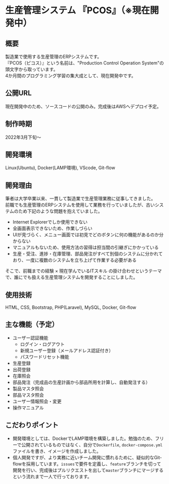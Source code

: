 # 生産管理システム 『PCOS』（※現在開発中）

## 概要
製造業で使用する生産管理のERPシステムです。  
『PCOS（ピコス）』という名前は、"Production Control Operation System"の頭文字から取っています。  
4か月間のプログラミング学習の集大成として、現在開発中です。

## 公開URL
現在開発中のため、ソースコードの公開のみ。完成後はAWSへデプロイ予定。

## 制作時期
2022年3月下旬～

## 開発環境
Linux(Ubuntu), Docker(LAMP環境), VScode, Git-flow

## 開発理由
筆者は大学卒業以来、一貫して製造業で生産管理業務に従事してきました。  
前職でも生産管理のERPシステムを使用して業務を行っていましたが、古いシステムのため下記のような問題を抱えていました。

- Internet Explorerでしか使用できない
- 全画面表示できないため、作業しづらい
- UIが見づらく、メニュー画面では初見でどのボタンに何の機能があるのか分からない
- マニュアルもないため、使用方法の習得は担当間の引継ぎにかかっている
- 生産・受注、進捗・在庫管理、部品発注がすべて別個のシステムに分かれており、一度に複数のシステムを立ち上げて作業する必要がある

そこで、前職までの経験 × 現在学んでいるITスキル の掛け合わせというテーマで、誰にでも扱える生産管理システムを開発することにしました。

## 使用技術
HTML, CSS, Bootstrap, PHP(Laravel), MySQL, Docker, Git-flow

## 主な機能（予定）
- ユーザー認証機能
    - ログイン・ログアウト
    - 新規ユーザー登録（メールアドレス認証付き）
    - パスワードリセット機能
- 生産登録
- 出荷登録
- 在庫照会
- 部品発注（完成品の生産計画から部品所用を計算し、自動発注する）
- 製品マスタ照会
- 部品マスタ照会
- ユーザー情報照会・変更
- 操作マニュアル

## こだわりポイント
- 開発環境としては、DockerでLAMP環境を構築しました。勉強のため、フリーで公開されているものではなく、自分で`Dockerfile`, `docker-compose.yml`ファイルを書き、イメージを作成しました。
- 個人開発ですが、より実務に近いチーム開発に慣れるために、疑似的なGit-flowを採用しています。`issues`で要件を定義し、`feature`ブランチを切って開発を行い、完成後はプルリクエストを出して`master`ブランチにマージするという流れまで一人で行っております。
